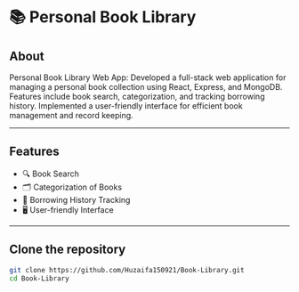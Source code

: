 # 📚 Personal Book Library

## About

Personal Book Library Web App: Developed a full-stack web application for managing a personal book collection using React, Express, and MongoDB. Features include book search, categorization, and tracking borrowing history. Implemented a user-friendly interface for efficient book management and record keeping.

---

## Features

- 🔍 Book Search  
- 🗂️ Categorization of Books  
- 📖 Borrowing History Tracking  
- 🖥️ User-friendly Interface  

---

##  Clone the repository  
   ```bash
   git clone https://github.com/Huzaifa150921/Book-Library.git
   cd Book-Library

